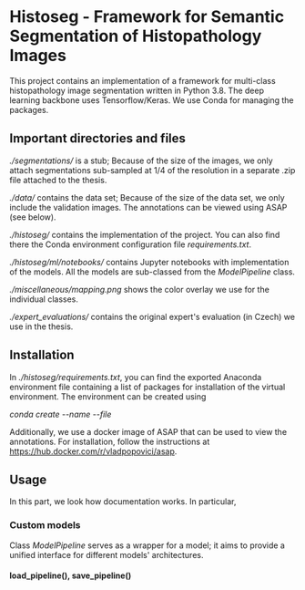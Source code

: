 
# Histoseg - Framework for Semantic Segmentation of Histopathology Images

This project contains an implementation of a framework for multi-class histopathology image segmentation written in Python 3.8. The deep learning backbone uses Tensorflow/Keras. We use Conda for managing the packages.





## Important directories and files

*./segmentations/* is a stub; Because of the size of the images, we only 
attach segmentations sub-sampled at 1/4 of the resolution in a 
separate .zip file attached to the thesis.

*./data/* contains the data set; Because of the size of the data set, we only include the validation images. The annotations can be viewed using ASAP (see below).

*./histoseg/* contains the implementation  of the project. You can also find there the Conda environment configuration file *requirements.txt*.

*./histoseg/ml/notebooks/* contains Jupyter notebooks with implementation of the models. All the models are sub-classed from the *ModelPipeline* class.

*./miscellaneous/mapping.png* shows the color overlay we use for the individual classes.
 
 *./expert_evaluations/* contains the original expert's evaluation (in Czech) we use in the thesis.
## Installation
In *./histoseg/requirements.txt*, you can find the exported Anaconda environment file containing a list of packages for installation of the virtual environment. The environment can be created using 

*conda create --name <env> --file <requirements file>*

Additionally, we use a docker image of ASAP that can be used to view the annotations.
For installation, follow the instructions at https://hub.docker.com/r/vladpopovici/asap.





## Usage

In this part, we look how documentation works. In particular, 
### Custom models

Class *ModelPipeline* serves as a wrapper for a model; it aims to provide a unified interface for different models' architectures.

#### load_pipeline(), save_pipeline()

